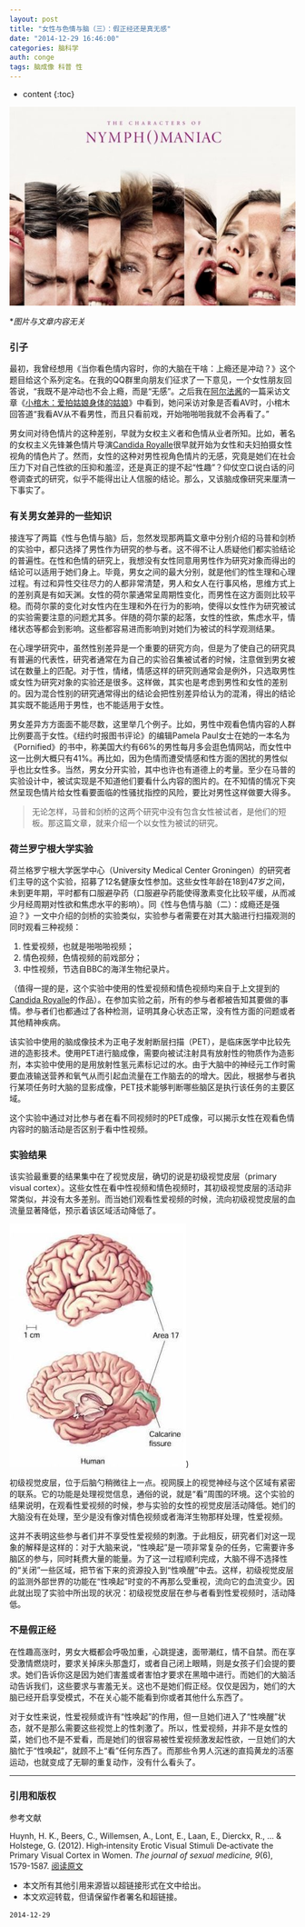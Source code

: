 ```yaml
---
layout: post
title: "女性与色情与脑（三）：假正经还是真无感"
date: "2014-12-29 16:46:00"
categories: 脑科学
auth: conge
tags: 脑成像 科普 性
---
```

* content
{:toc}

![电影《女性瘾者》海报](/assets/images/脑科学/118382-584570c115692f8f.jpg)

**图片与文章内容无关* 

### 引子

最初，我曾经想用《当你看色情内容时，你的大脑在干啥：上瘾还是冲动？》这个题目给这个系列定名。在我的QQ群里向朋友们征求了一下意见，一个女性朋友回答说，“我既不是冲动也不会上瘾，而是“无感”。之后我在[阿尔法酱](http://www.jianshu.com/users/9f1eed8db10a)的一篇采访文章《[小棺木：爱拍姑娘身体的姑娘](http://www.jianshu.com/p/b4f6c1a94870)》中看到，她问采访对象是否看AV时，小棺木回答道“我看AV从不看男性，而且只看前戏，开始啪啪啪我就不会再看了。”

男女间对待色情片的这种差别，早就为女权主义者和色情从业者所知。比如，著名的女权主义先锋兼色情片导演[Candida Royalle](http://candidaroyalle.com/)很早就开始为女性和夫妇拍摄女性视角的情色片了。然而，女性的这种对男性视角色情片的无感，究竟是她们在社会压力下对自己性欲的压抑和羞涩，还是真正的提不起“性趣”？仰仗空口说白话的问卷调查式的研究，似乎不能得出让人信服的结论。那么，又该脑成像研究来厘清一下事实了。




### 有关男女差异的一些知识

接连写了两篇《性与色情与脑》后，忽然发现那两篇文章中分别介绍的马普和剑桥的实验中，都只选择了男性作为研究的参与者。这不得不让人质疑他们都实验结论的普遍性。在性和色情的研究上，我想没有女性同意用男性作为研究对象而得出的结论可以适用于她们身上。毕竟，男女之间的最大分别，就是他们的性生理和心理过程。有过和异性交往尽力的人都非常清楚，男人和女人在行事风格，思维方式上的差别真是有如天渊。女性的荷尔蒙通常呈周期性变化，而男性在这方面则比较平稳。而荷尔蒙的变化对女性内在生理和外在行为的影响，使得以女性作为研究被试的实验需要注意的问题尤其多。伴随的荷尔蒙的起落，女性的性欲，焦虑水平，情绪状态等都会到影响。这些都容易进而影响到对她们为被试的科学观测结果。

在心理学研究中，虽然性别差异是一个重要的研究方向，但是为了使自己的研究具有普遍的代表性，研究者通常在为自己的实验召集被试者的时候，注意做到男女被试在数量上的匹配。对于性，情绪，情感这样的研究则通常会是例外，只选取男性或女性为研究对象的实验还是很多。这样做，其实也是考虑到男性和女性的差别的。因为混合性别的研究通常得出的结论会把性别差异给认为的混淆，得出的结论其实既不能适用于男性，也不能适用于女性。

男女差异方方面面不能尽数，这里举几个例子。比如，男性中观看色情内容的人群比例要高于女性。《纽约时报图书评论》的编辑Pamela Paul女士在她的一本名为《Pornified》的书中，称美国大约有66%的男性每月多会逛色情网站，而女性中这一比例大概只有41%。再比如，因为色情而遭受情感和性方面的困扰的男性似乎也比女性多。当然，男女分开实验，其中也许也有道德上的考量。至少在马普的实验设计中，被试实现是不知道他们要看什么内容的图片的。在不知情的情况下突然呈现色情片给女性看要面临的性骚扰指控的风险，要比对男性这样做要大得多。

> 无论怎样，马普和剑桥的这两个研究中没有包含女性被试者，是他们的短板。那这篇文章，就来介绍一个以女性为被试的研究。

### 荷兰罗宁根大学实验

荷兰格罗宁根大学医学中心（University Medical Center Groningen）的研究者们主导的这个实验，招募了12名健康女性参加。这些女性年龄在18到47岁之间，未到更年期，平时都有口服避孕药（口服避孕药能使得激素变化比较平缓，从而减少月经周期对性欲和焦虑水平的影响）。同《性与色情与脑（二）：成瘾还是强迫？》一文中介绍的剑桥的实验类似，实验参与者需要在对其大脑进行扫描观测的同时观看三种视频：
1. 性爱视频，也就是啪啪啪视频；
2. 情色视频，色情视频的前戏部分；
3. 中性视频，节选自BBC的海洋生物纪录片。

（值得一提的是，这个实验中使用的性爱视频和情色视频均来自于上文提到的[Candida Royalle](http://candidaroyalle.com/)的作品）。在参加实验之前，所有的参与者都被告知其要做的事情。参与者们也都通过了各种检测，证明其身心状态正常，没有性方面的问题或者其他精神疾病。

该实验中使用的脑成像技术为正电子发射断层扫描（PET），是临床医学中比较先进的造影技术。使用PET进行脑成像，需要向被试注射具有放射性的物质作为造影剂，本实验中使用的是用放射性氢元素标记过的水。由于大脑中的神经元工作时需要血液输送营养和氧气从而引起血流量在工作脑去的的增大。因此，根据参与者执行某项任务时大脑的显影成像，PET技术能够判断哪些脑区是执行该任务的主要区域。

这个实验中通过对比参与者在看不同视频时的PET成像，可以揭示女性在观看色情内容时的脑活动是否区别于看中性视频。

### 实验结果

该实验最重要的结果集中在了视觉皮层，确切的说是初级视觉皮层（primary visual cortex）。这些女性在看中性视频和情色视频时，其初级视觉皮层的活动非常类似，并没有太多差别。而当她们观看性爱视频的时候，流向初级视觉皮层的血流量显著降低，预示着该区域活动降低了。

![绿色＝初级视觉皮层](/assets/images/脑科学/118382-7d41bb0dd8569c9c.jpg))

初级视觉皮层，位于后脑勺稍微往上一点。视网膜上的视觉神经与这个区域有紧密的联系。它的功能是处理视觉信息，通俗的说，就是“看”周围的环境。这个实验的结果说明，在观看性爱视频的时候，参与实验的女性的视觉皮层活动降低。她们的大脑没有在处理，至少是没有像对情色视频或者海洋生物那样处理，性爱视频。

这并不表明这些参与者们并不享受性爱视频的刺激。于此相反，研究者们对这一现象的解释是这样的：对于大脑来说，“性唤起”是一项非常复杂的任务，它需要许多脑区的参与，同时耗费大量的能量。为了这一过程顺利完成，大脑不得不选择性的“关闭”一些区域，把节省下来的资源投入到“性唤醒”中去。这样，初级视觉皮层的监测外部世界的功能在“性唤起”时变的不再那么受重视，流向它的血流变少。因此就出现了实验中所出现的状况：初级视觉皮层在参与者看到性爱视频时，活动降低。

### 不是假正经

在性趣高涨时，男女大概都会呼吸加重，心跳提速，面带潮红，情不自禁。而在享受激情燃烧时，要求关掉床头那盏灯，或者自己闭上眼睛，则是女孩子们会提的要求。她们告诉你这是因为她们害羞或者害怕才要求在黑暗中进行。而她们的大脑活动告诉我们，这些要求与害羞无关。这也不是她们假正经。仅仅是因为，她们的大脑已经开启享受模式，不在关心能不能看到你或者其他什么东西了。

对于女性来说，性爱视频或许有“性唤起”的作用，但一旦她们进入了“性唤醒”状态，就不是那么需要这些视觉上的性刺激了。所以，性爱视频，并非不是女性的菜，她们也不是不爱看，而是她们的很容易被性爱视频激发起性欲，一旦她们的大脑忙于“性唤起”，就顾不上“看”任何东西了。而那些令男人沉迷的直捣黄龙的活塞运动，也就变成了无聊的重复动作，没有什么看头了。


----


### 引用和版权

 参考文献

Huynh, H. K., Beers, C., Willemsen, A., Lont, E., Laan, E., Dierckx, R., ... & Holstege, G. (2012). High‐intensity Erotic Visual Stimuli De‐activate the Primary Visual Cortex in Women. *The journal of sexual medicine, 9*(6), 1579-1587. [阅读原文](http://onlinelibrary.wiley.com.sci-hub.org/doi/10.1111/j.1743-6109.2012.02706.x/full)

* 本文所有其他引用来源皆以超链接形式在文中给出。
* 本文欢迎转载，但请保留作者署名和超链接。

```
2014-12-29
```
